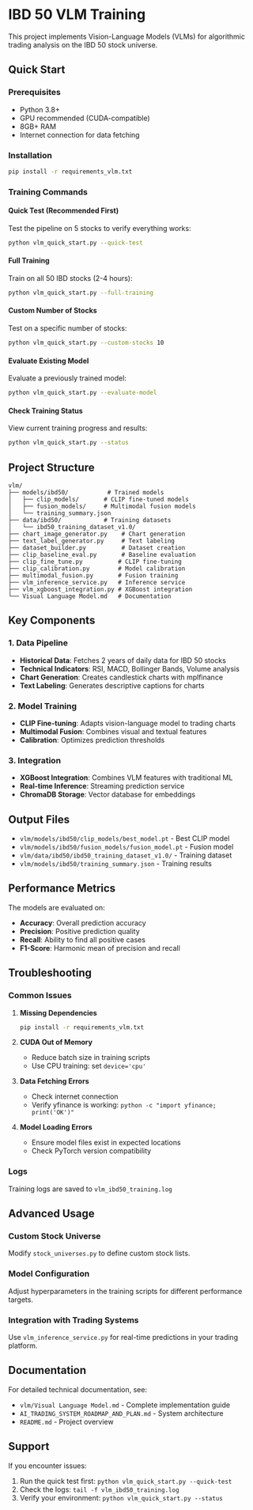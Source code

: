 # IBD 50 VLM Training

This project implements Vision-Language Models (VLMs) for algorithmic trading analysis on the IBD 50 stock universe.

## Quick Start

### Prerequisites
- Python 3.8+
- GPU recommended (CUDA-compatible)
- 8GB+ RAM
- Internet connection for data fetching

### Installation
```bash
pip install -r requirements_vlm.txt
```

### Training Commands

#### Quick Test (Recommended First)
Test the pipeline on 5 stocks to verify everything works:
```bash
python vlm_quick_start.py --quick-test
```

#### Full Training
Train on all 50 IBD stocks (2-4 hours):
```bash
python vlm_quick_start.py --full-training
```

#### Custom Number of Stocks
Test on a specific number of stocks:
```bash
python vlm_quick_start.py --custom-stocks 10
```

#### Evaluate Existing Model
Evaluate a previously trained model:
```bash
python vlm_quick_start.py --evaluate-model
```

#### Check Training Status
View current training progress and results:
```bash
python vlm_quick_start.py --status
```

## Project Structure

```
vlm/
├── models/ibd50/           # Trained models
│   ├── clip_models/       # CLIP fine-tuned models
│   ├── fusion_models/     # Multimodal fusion models
│   └── training_summary.json
├── data/ibd50/            # Training datasets
│   └── ibd50_training_dataset_v1.0/
├── chart_image_generator.py    # Chart generation
├── text_label_generator.py     # Text labeling
├── dataset_builder.py          # Dataset creation
├── clip_baseline_eval.py       # Baseline evaluation
├── clip_fine_tune.py          # CLIP fine-tuning
├── clip_calibration.py        # Model calibration
├── multimodal_fusion.py       # Fusion training
├── vlm_inference_service.py   # Inference service
├── vlm_xgboost_integration.py # XGBoost integration
└── Visual Language Model.md   # Documentation
```

## Key Components

### 1. Data Pipeline
- **Historical Data**: Fetches 2 years of daily data for IBD 50 stocks
- **Technical Indicators**: RSI, MACD, Bollinger Bands, Volume analysis
- **Chart Generation**: Creates candlestick charts with mplfinance
- **Text Labeling**: Generates descriptive captions for charts

### 2. Model Training
- **CLIP Fine-tuning**: Adapts vision-language model to trading charts
- **Multimodal Fusion**: Combines visual and textual features
- **Calibration**: Optimizes prediction thresholds

### 3. Integration
- **XGBoost Integration**: Combines VLM features with traditional ML
- **Real-time Inference**: Streaming prediction service
- **ChromaDB Storage**: Vector database for embeddings

## Output Files

- `vlm/models/ibd50/clip_models/best_model.pt` - Best CLIP model
- `vlm/models/ibd50/fusion_models/fusion_model.pt` - Fusion model
- `vlm/data/ibd50/ibd50_training_dataset_v1.0/` - Training dataset
- `vlm/models/ibd50/training_summary.json` - Training results

## Performance Metrics

The models are evaluated on:
- **Accuracy**: Overall prediction accuracy
- **Precision**: Positive prediction quality
- **Recall**: Ability to find all positive cases
- **F1-Score**: Harmonic mean of precision and recall

## Troubleshooting

### Common Issues

1. **Missing Dependencies**
   ```bash
   pip install -r requirements_vlm.txt
   ```

2. **CUDA Out of Memory**
   - Reduce batch size in training scripts
   - Use CPU training: set `device='cpu'`

3. **Data Fetching Errors**
   - Check internet connection
   - Verify yfinance is working: `python -c "import yfinance; print('OK')"`

4. **Model Loading Errors**
   - Ensure model files exist in expected locations
   - Check PyTorch version compatibility

### Logs
Training logs are saved to `vlm_ibd50_training.log`

## Advanced Usage

### Custom Stock Universe
Modify `stock_universes.py` to define custom stock lists.

### Model Configuration
Adjust hyperparameters in the training scripts for different performance targets.

### Integration with Trading Systems
Use `vlm_inference_service.py` for real-time predictions in your trading platform.

## Documentation

For detailed technical documentation, see:
- `vlm/Visual Language Model.md` - Complete implementation guide
- `AI_TRADING_SYSTEM_ROADMAP_AND_PLAN.md` - System architecture
- `README.md` - Project overview

## Support

If you encounter issues:
1. Run the quick test first: `python vlm_quick_start.py --quick-test`
2. Check the logs: `tail -f vlm_ibd50_training.log`
3. Verify your environment: `python vlm_quick_start.py --status`